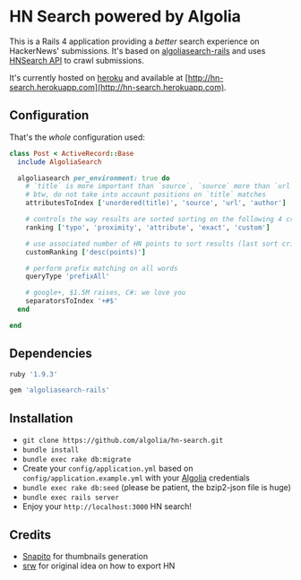HN Search powered by Algolia
==================

This is a Rails 4 application providing a _better_ search experience on HackerNews' submissions. It's based on [algoliasearch-rails](https://github.com/algolia/algoliasearch-rails) and uses [HNSearch API](https://www.hnsearch.com/api) to crawl submissions.

It's currently hosted on [heroku](https://www.heroku.com) and available at [http://hn-search.herokuapp.com](http://hn-search.herokuapp.com).

Configuration
--------------

That's the _whole_ configuration used:

```ruby
class Post < ActiveRecord::Base
  include AlgoliaSearch

  algoliasearch per_environment: true do
    # `title` is more important than `source`, `source` more than `url`, `url` more than `author`
    # btw, do not take into account positions on `title` matches
    attributesToIndex ['unordered(title)', 'source', 'url', 'author']

    # controls the way results are sorted sorting on the following 4 criteria (one after another)
    ranking ['typo', 'proximity', 'attribute', 'exact', 'custom']

    # use associated number of HN points to sort results (last sort criteria)
    customRanking ['desc(points)']

    # perform prefix matching on all words
    queryType 'prefixAll'

    # google+, $1.5M raises, C#: we love you
    separatorsToIndex '+#$'
  end

end
```

Dependencies
-------------

```ruby
ruby '1.9.3'

gem 'algoliasearch-rails'
```

Installation
--------------

* ```git clone https://github.com/algolia/hn-search.git```
*  ```bundle install```
*  ```bundle exec rake db:migrate```
*  Create your ```config/application.yml``` based on ```config/application.example.yml``` with your [Algolia](http://www.algolia.com) credentials
*  ```bundle exec rake db:seed``` (please be patient, the bzip2-json file is huge)
*  ```bundle exec rails server```
*  Enjoy your ```http://localhost:3000``` HN search!

Credits
--------
    
* [Snapito](http://snapito.com) for thumbnails generation
* [srw](https://gist.github.com/srw/1360455) for original idea on how to export HN
